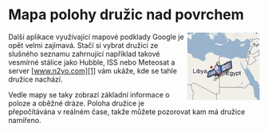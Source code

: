 <!--
title : Mapa polohy družic nad povrchem
author : Roman Ožana <ozana@omdesign.cz>
date : 22.5.2006 10:01:53
tags : GIS, google
-->

# Mapa polohy družic nad povrchem

<img src="satelite-pos.jpg" align="right" width="145" alt="Ukázka polohy satelitu GPS" height="135" />Další aplikace využívající mapové podklady Google je opět velmi zajímavá. Stačí si vybrat družici ze slušného seznamu zahrnující například takové vesmírné stálice jako Hubble, ISS nebo Meteosat a server [www.n2yo.com][1] vám ukáže, kde se tahle družice nachází.

Vedle mapy se taky zobrazí základní informace o poloze a oběžné dráze. Poloha družice je přepočítávána v reálném čase, takže můžete pozorovat kam má družice namířeno.

 [1]: http://www.n2yo.com
